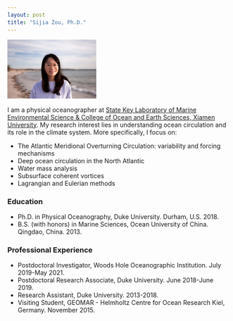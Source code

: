 ```yaml
---
layout: post
title: "Sijia Zou, Ph.D."
---
```


<!-- Profile picture -->
<img width="40%" height="auto" src="/assets/Sijia_profile.jpeg">

I am a physical oceanographer at [State Key Laboratory of Marine Environmental Science & College of Ocean and Earth Sciences, Xiamen University](https://mel2.xmu.edu.cn/melwebold/en/). My research interest lies in understanding ocean circulation and its role in the climate system. More specifically, I focus on:

* The Atlantic Meridional Overturning Circulation: variability and forcing mechanisms
* Deep ocean circulation in the North Atlantic
* Water mass analysis
* Subsurface coherent vortices
* Lagrangian and Eulerian methods


### Education

* Ph.D. in Physical Oceanography, Duke University. Durham, U.S. 2018.
* B.S. (with honors) in Marine Sciences, Ocean University of China. Qingdao, China. 2013.


### Professional Experience

* Postdoctoral Investigator, Woods Hole Oceanographic Institution. July 2019-May 2021.
* Postdoctoral Research Associate, Duke University. June 2018-June 2019.
* Research Assistant, Duke University. 2013-2018.
* Visiting Student, GEOMAR - Helmholtz Centre for Ocean Research Kiel, Germany. November 2015.

